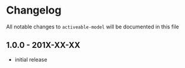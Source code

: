 # Changelog

All notable changes to `activeable-model` will be documented in this file

## 1.0.0 - 201X-XX-XX

- initial release
